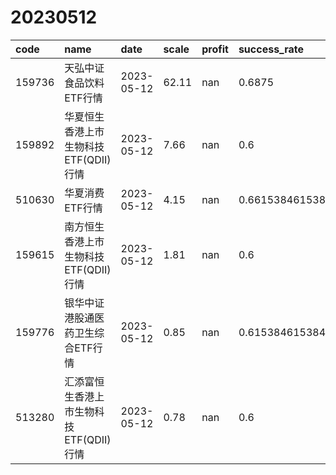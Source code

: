 # 20230512
 | code | name | date | scale | profit | success_rate | pred | 
 | :----- | :----- | :----- | :----- | :----- | :----- | :----- | 
 | 159736 | 天弘中证食品饮料ETF行情 | 2023-05-12 | 62.11 | nan | 0.6875 | 1 | 
 | 159892 | 华夏恒生香港上市生物科技ETF(QDII)行情 | 2023-05-12 | 7.66 | nan | 0.6 | 1 | 
 | 510630 | 华夏消费ETF行情 | 2023-05-12 | 4.15 | nan | 0.6615384615384615 | 0 | 
 | 159615 | 南方恒生香港上市生物科技ETF(QDII)行情 | 2023-05-12 | 1.81 | nan | 0.6 | 1 | 
 | 159776 | 银华中证港股通医药卫生综合ETF行情 | 2023-05-12 | 0.85 | nan | 0.6153846153846154 | 1 | 
 | 513280 | 汇添富恒生香港上市生物科技ETF(QDII)行情 | 2023-05-12 | 0.78 | nan | 0.6 | 1 | 
